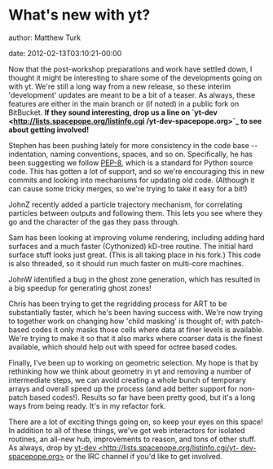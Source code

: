 # What's new with yt?

author: Matthew Turk

date: 2012-02-13T03:10:21-00:00

Now that the post-workshop preparations and work have settled down, I
thought it might be interesting to share some of the developments going
on with yt. We're still a long way from a new release, so these interim
'development' updates are meant to be a bit of a teaser. As always,
these features are either in the main branch or (if noted) in a public
fork on BitBucket. **If they sound interesting, drop us a line on
\`yt-dev &lt;http://lists.spacepope.org/listinfo.cgi
/yt-dev-spacepope.org&gt;\`\_ to see about getting involved!**

Stephen has been pushing lately for more consistency in the code base
--indentation, naming conventions, spaces, and so on. Specifically, he
has been suggesting we follow
[PEP-8](http://www.python.org/dev/peps/pep-0008/), which is a standard
for Python source code. This has gotten a lot of support, and so we're
encouraging this in new commits and looking into mechanisms for updating
old code. (Although it can cause some tricky merges, so we're trying to
take it easy for a bit!)

JohnZ recently added a particle trajectory mechanism, for correlating
particles between outputs and following them. This lets you see where
they go and the character of the gas they pass through.

Sam has been looking at improving volume rendering, including adding
hard surfaces and a much faster (Cythonized) kD-tree routine. The
initial hard surface stuff looks just great. (This is all taking place
in his fork.) This code is also threaded, so it should run much faster
on multi-core machines.

JohnW identified a bug in the ghost zone generation, which has resulted
in a big speedup for generating ghost zones!

Chris has been trying to get the regridding process for ART to be
substantially faster, which he's been having success with. We're now
trying to together work on changing how 'child masking' is thought of;
with patch-based codes it only masks those cells where data at finer
levels is available. We're trying to make it so that it also marks where
coarser data is the finest available, which should help out with speed
for octree based codes.

Finally, I've been up to working on geometric selection. My hope is that
by rethinking how we think about geometry in yt and removing a number of
intermediate steps, we can avoid creating a whole bunch of temporary
arrays and overall speed up the process (and add better support for
non-patch based codes!). Results so far have been pretty good, but it's
a long ways from being ready. It's in my refactor fork.

There are a lot of exciting things going on, so keep your eyes on this
space! In addition to all of these things, we've got web interactors for
isolated routines, an all-new hub, improvements to reason, and tons of
other stuff. As always, drop by [yt-dev
&lt;http://lists.spacepope.org/listinfo.cgi/yt- dev-spacepope.org&gt;]()
or the IRC channel if you'd like to get involved.
